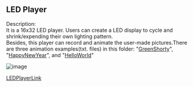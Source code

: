 ## LED Player 

Description:  
It is a 16x32 LED player. Users can create a LED display to cycle and shrink/expending their own lighting pattern.  
Besides, this player can record and animate the user-made pictures.There are three animation examples(txt. files) in this folder:
"[GreenShorty](https://github.com/Tim-HanSheng-Huang/C_Sharp/blob/main/LEDPlayer/GreenShorty.txt)", 
"[HappyNewYear](https://github.com/Tim-HanSheng-Huang/C_Sharp/blob/main/LEDPlayer/HappyNewYear.txt)", 
and "[HelloWorld](https://github.com/Tim-HanSheng-Huang/C_Sharp/blob/main/LEDPlayer/HelloWorld.txt)"

![image](https://github.com/Tim-HanSheng-Huang/C_Sharp/blob/main/LEDPlayer/LEDPlayer.PNG)  

[LEDPlayerLink](https://github.com/Tim-HanSheng-Huang/C_Sharp/blob/main/LEDPlayer/LEDPlayer.exe) 

